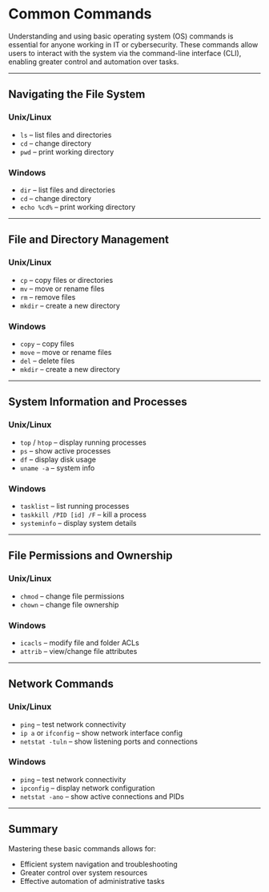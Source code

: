 # Common Commands

Understanding and using basic operating system (OS) commands is essential for anyone working in IT or cybersecurity. These commands allow users to interact with the system via the command-line interface (CLI), enabling greater control and automation over tasks.

---

## Navigating the File System

### Unix/Linux
- `ls` – list files and directories  
- `cd` – change directory  
- `pwd` – print working directory  

### Windows
- `dir` – list files and directories  
- `cd` – change directory  
- `echo %cd%` – print working directory  

---

## File and Directory Management

### Unix/Linux
- `cp` – copy files or directories  
- `mv` – move or rename files  
- `rm` – remove files  
- `mkdir` – create a new directory  

### Windows
- `copy` – copy files  
- `move` – move or rename files  
- `del` – delete files  
- `mkdir` – create a new directory  

---

## System Information and Processes

### Unix/Linux
- `top` / `htop` – display running processes  
- `ps` – show active processes  
- `df` – display disk usage  
- `uname -a` – system info  

### Windows
- `tasklist` – list running processes  
- `taskkill /PID [id] /F` – kill a process  
- `systeminfo` – display system details  

---

## File Permissions and Ownership

### Unix/Linux
- `chmod` – change file permissions  
- `chown` – change file ownership  

### Windows
- `icacls` – modify file and folder ACLs  
- `attrib` – view/change file attributes  

---

## Network Commands

### Unix/Linux
- `ping` – test network connectivity  
- `ip a` or `ifconfig` – show network interface config  
- `netstat -tuln` – show listening ports and connections  

### Windows
- `ping` – test network connectivity  
- `ipconfig` – display network configuration  
- `netstat -ano` – show active connections and PIDs  

---

## Summary

Mastering these basic commands allows for:
- Efficient system navigation and troubleshooting
- Greater control over system resources
- Effective automation of administrative tasks
